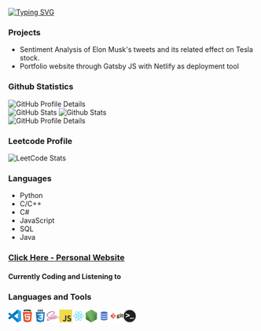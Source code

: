 <!-- ### Fresh Graduate Software Engineer from Australian National University. --> 
[![Typing SVG](https://readme-typing-svg.demolab.com?font=Fira+Code&pause=1000&color=F7F7F7&width=435&lines=Hi+there%2C+I'm+Bhuwan+Bansal+;Graduate+Software+Engineer+from+;Australian+National+University)](https://git.io/typing-svg)
### Projects 

<ul> 
  <li> Sentiment Analysis of Elon Musk's tweets and its related effect on Tesla stock. </li> 
  <li> Portfolio website through Gatsby JS with Netlify as deployment tool </li>
</ul> 
  
### Github Statistics
<!-- ![Anurag's GitHub stats](https://github-readme-stats.vercel.app/api?username=bhuwan1998&theme=algolia&show_icons=true) -->
<div align="centre">
    <img src="http://github-profile-summary-cards.vercel.app/api/cards/profile-details?username=bhuwan1998&theme=github_dark" alt="GitHub Profile Details"/>
</div>
<div align="centre"> 
    <img src="http://github-profile-summary-cards.vercel.app/api/cards/stats?username=bhuwan1998&theme=github_dark" alt="GitHub Stats" width="400" height="400"/> 
    <img src="http://github-profile-summary-cards.vercel.app/api/cards/productive-time?username=bhuwan1998&theme=github_dark" alt="Github Stats" width="400" height="400"/>
</div>
<div align="centre">
    <img src="http://github-profile-summary-cards.vercel.app/api/cards/repos-per-language?username=bhuwan1998&theme=github_dark" alt="GitHub Profile Details"/>
</div>


### Leetcode Profile 
![LeetCode Stats](https://leetcard.jacoblin.cool/bhuwan1998?theme=dark&font=Ubuntu&ext=heatmap)

### Languages 
<ul>
  <li> Python </li>
  <li> C/C++ </li> 
  <li> C#</li> 
  <li> JavaScript </li>
  <li> SQL</li>
  <li> Java </li>
</ul>

### [Click Here - Personal Website](https://www.bhuwanbansal.com)


#### Currently Coding and Listening to 
<!-- ![spotify-github-profile](https://spotify-github-profile.vercel.app/api/view.svg?uid=federer785&redirect=true][https://spotify-github-profile.vercel.app/api/view.svg?uid=federer785&cover_image=true&theme=default&show_offline=true&background_color=121212&interchange=false) -->

### Languages and Tools 
<img align="left" alt="Visual Studio Code" width="26px" src="https://raw.githubusercontent.com/github/explore/80688e429a7d4ef2fca1e82350fe8e3517d3494d/topics/visual-studio-code/visual-studio-code.png" />
<img align="left" alt="HTML5" width="26px" src="https://raw.githubusercontent.com/github/explore/80688e429a7d4ef2fca1e82350fe8e3517d3494d/topics/html/html.png" />
<img align="left" alt="CSS3" width="26px" src="https://raw.githubusercontent.com/github/explore/80688e429a7d4ef2fca1e82350fe8e3517d3494d/topics/css/css.png" />
<img align="left" alt="Sass" width="26px" src="https://raw.githubusercontent.com/github/explore/80688e429a7d4ef2fca1e82350fe8e3517d3494d/topics/sass/sass.png" />
<img align="left" alt="JavaScript" width="26px" src="https://raw.githubusercontent.com/github/explore/80688e429a7d4ef2fca1e82350fe8e3517d3494d/topics/javascript/javascript.png" />
<img align="left" alt="React" width="26px" src="https://raw.githubusercontent.com/github/explore/80688e429a7d4ef2fca1e82350fe8e3517d3494d/topics/react/react.png" />
<img align="left" alt="Node.js" width="26px" src="https://raw.githubusercontent.com/github/explore/80688e429a7d4ef2fca1e82350fe8e3517d3494d/topics/nodejs/nodejs.png" />
<img align="left" alt="SQL" width="26px" src="https://raw.githubusercontent.com/github/explore/80688e429a7d4ef2fca1e82350fe8e3517d3494d/topics/sql/sql.png" />
<img align="left" alt="Git" width="26px" src="https://raw.githubusercontent.com/github/explore/80688e429a7d4ef2fca1e82350fe8e3517d3494d/topics/git/git.png" />
<img align="left" alt="Terminal" width="26px" src="https://raw.githubusercontent.com/github/explore/80688e429a7d4ef2fca1e82350fe8e3517d3494d/topics/terminal/terminal.png" />
